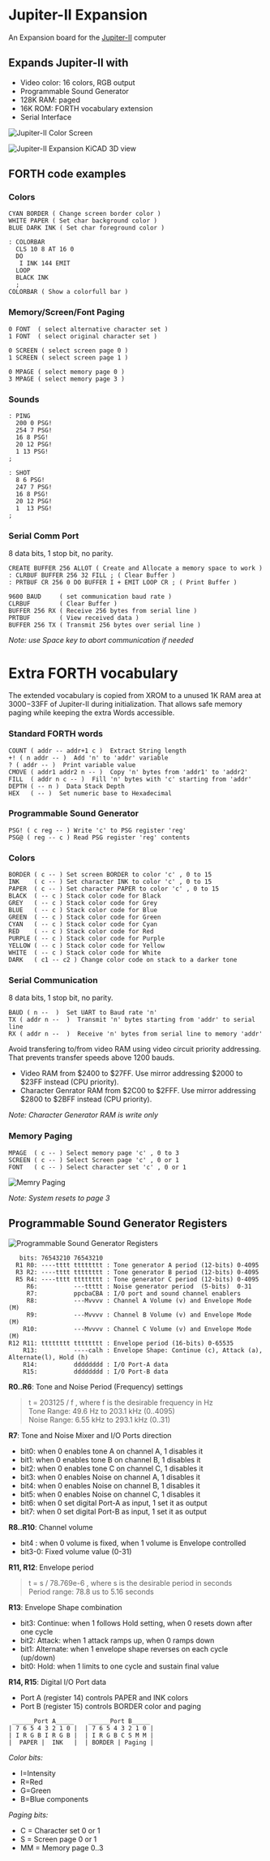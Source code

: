 # Jupiter-II Expansion
An Expansion board for the [Jupiter-II](https://github.com/ricaflops/Jupiter-II) computer

## Expands Jupiter-II with
- Video color: 16 colors, RGB output
- Programmable Sound Generator
- 128K RAM: paged
- 16K ROM: FORTH vocabulary extension
- Serial Interface

![Jupiter-II Color Screen](Jupiter-II_color.jpg)

![Jupiter-II Expansion KiCAD 3D view](Jupiter-II_expansion.jpg)

## FORTH code examples

### Colors
```
CYAN BORDER ( Change screen border color )
WHITE PAPER ( Set char background color )
BLUE DARK INK ( Set char foreground color ) 

: COLORBAR
  CLS 10 8 AT 16 0
  DO
   I INK 144 EMIT
  LOOP 
  BLACK INK
  ;
COLORBAR ( Show a colorfull bar )
```

### Memory/Screen/Font Paging
```
0 FONT  ( select alternative character set )
1 FONT  ( select original character set )

0 SCREEN ( select screen page 0 )
1 SCREEN ( select screen page 1 )

0 MPAGE ( select memory page 0 )
3 MPAGE ( select memory page 3 )
```

### Sounds
```
: PING
  200 0 PSG!
  254 7 PSG!
  16 8 PSG!
  20 12 PSG!
  1 13 PSG!
;

: SHOT
  8 6 PSG!
  247 7 PSG!
  16 8 PSG!
  20 12 PSG!
  1  13 PSG!
;
```

### Serial Comm Port
8 data bits, 1 stop bit, no parity.
```
CREATE BUFFER 256 ALLOT ( Create and Allocate a memory space to work )
: CLRBUF BUFFER 256 32 FILL ; ( Clear Buffer )
: PRTBUF CR 256 0 DO BUFFER I + EMIT LOOP CR ; ( Print Buffer )

9600 BAUD     ( set communication baud rate )
CLRBUF        ( Clear Buffer )
BUFFER 256 RX ( Receive 256 bytes from serial line )
PRTBUF        ( View received data )
BUFFER 256 TX ( Transmit 256 bytes over serial line )
```
*Note: use Space key to abort communication if needed*

# Extra FORTH vocabulary
The extended vocabulary is copied from XROM to a unused 1K RAM area at $3000-$33FF of Jupiter-II during initialization.
That allows safe memory paging while keeping the extra Words accessible.

### Standard FORTH words

```
COUNT ( addr -- addr+1 c )  Extract String length
+! ( n addr -- )  Add 'n' to 'addr' variable
? ( addr -- )  Print variable value
CMOVE ( addr1 addr2 n -- )  Copy 'n' bytes from 'addr1' to 'addr2'
FILL  ( addr n c -- )  Fill 'n' bytes with 'c' starting from 'addr'
DEPTH ( -- n )  Data Stack Depth
HEX   ( -- )  Set numeric base to Hexadecimal
```

### Programmable Sound Generator

```
PSG! ( c reg -- ) Write 'c' to PSG register 'reg'
PSG@ ( reg -- c ) Read PSG register 'reg' contents
```

### Colors

```
BORDER ( c -- ) Set screen BORDER to color 'c' , 0 to 15
INK    ( c -- ) Set character INK to color 'c' , 0 to 15
PAPER  ( c -- ) Set character PAPER to color 'c' , 0 to 15
BLACK  ( -- c ) Stack color code for Black
GREY   ( -- c ) Stack color code for Grey
BLUE   ( -- c ) Stack color code for Blue
GREEN  ( -- c ) Stack color code for Green
CYAN   ( -- c ) Stack color code for Cyan
RED    ( -- c ) Stack color code for Red
PURPLE ( -- c ) Stack color code for Purple
YELLOW ( -- c ) Stack color code for Yellow
WHITE  ( -- c ) Stack color code for White
DARK   ( c1 -- c2 ) Change color code on stack to a darker tone
```

### Serial Communication
8 data bits, 1 stop bit, no parity.

```
BAUD ( n --  )  Set UART to Baud rate 'n'
TX ( addr n --  )  Transmit 'n' bytes starting from 'addr' to serial line
RX ( addr n --  )  Receive 'n' bytes from serial line to memory 'addr'
```

Avoid transfering to/from video RAM using video circuit priority addressing. That prevents transfer speeds above 1200 bauds.
- Video RAM from $2400 to $27FF. Use mirror addressing $2000 to $23FF instead (CPU priority).
- Character Genrator RAM from $2C00 to $2FFF. Use mirror addressing $2800 to $2BFF instead (CPU priority).

*Note: Character Generator RAM is write only*

### Memory Paging
```
MPAGE  ( c -- ) Select memory page 'c' , 0 to 3
SCREEN ( c -- ) Select Screen page 'c' , 0 or 1
FONT   ( c -- ) Select character set 'c' , 0 or 1
```
![Memry Paging](mem_paging.png)

*Note: System resets to page 3*

## Programmable Sound Generator Registers
![Programmable Sound Generator Registers](psg_registers.png)

```
   bits: 76543210 76543210
  R1 R0: ----tttt tttttttt : Tone generator A period (12-bits) 0-4095
  R3 R2: ----tttt tttttttt : Tone generator B period (12-bits) 0-4095
  R5 R4: ----tttt tttttttt : Tone generator C period (12-bits) 0-4095
     R6:          ---ttttt : Noise generator period  (5-bits)  0-31
     R7:          ppcbaCBA : I/O port and sound channel enablers
     R8:          ---Mvvvv : Channel A Volume (v) and Envelope Mode (M)
     R9:          ---Mvvvv : Channel B Volume (v) and Envelope Mode (M)
    R10:          ---Mvvvv : Channel C Volume (v) and Envelope Mode (M)
R12 R11: tttttttt tttttttt : Envelope period (16-bits) 0-65535
    R13:          ----calh : Envelope Shape: Continue (c), Attack (a), Alternate(l), Hold (h)
    R14:          dddddddd : I/O Port-A data
    R15:          dddddddd : I/O Port-B data
```

**R0..R6**: Tone and Noise Period (Frequency) settings<br/>
> t = 203125 / f , where f is the desirable frequency in Hz<br/>
> Tone Range: 49.6 Hz to 203.1 kHz (0..4095)<br/>
> Noise Range: 6.55 kHz to 293.1 kHz (0..31)<br/>

**R7**: Tone and Noise Mixer and I/O Ports direction<br/>
- bit0: when 0 enables tone A on channel A, 1 disables it
- bit1: when 0 enables tone B on channel B, 1 disables it
- bit2: when 0 enables tone C on channel C, 1 disables it
- bit3: when 0 enables Noise on channel A, 1 disables it
- bit4: when 0 enables Noise on channel B, 1 disables it
- bit5: when 0 enables Noise on channel C, 1 disables it
- bit6: when 0 set digital Port-A as input, 1 set it as output
- bit7: when 0 set digital Port-B as input, 1 set it as output<br/>

**R8..R10**: Channel volume<br/>
- bit4  : when 0 volume is fixed, when 1 volume is Envelope controlled
- bit3-0: Fixed volume value (0-31)<br/>

**R11, R12**: Envelope period<br/>
> t = s / 78.769e-6 , where s is the desirable period in seconds<br/>
> Period range: 78.8 us to 5.16 seconds<br/>

**R13**: Envelope Shape combination<br/>
- bit3: Continue: when 1 follows Hold setting, when 0 resets down after one cycle
- bit2: Attack: when 1 attack ramps up, when 0 ramps down
- bit1: Alternate: when 1 envelope shape reverses on each cycle (up/down)
- bit0: Hold: when 1 limits to one cycle and sustain final value<br/>

**R14, R15**: Digital I/O Port data<br/>
- Port A (register 14) controls PAPER and INK colors
- Port B (register 15) controls BORDER color and paging<br/>

```
 ______Port A_____    ______Port B_____
| 7 6 5 4 3 2 1 0 |  | 7 6 5 4 3 2 1 0 |
| I R G B I R G B |  | I R G B C S M M |
|  PAPER |  INK   |  | BORDER | Paging |
```

*Color bits:* 
- I=Intensity
- R=Red
- G=Green
- B=Blue components<br/>

*Paging bits:*
- C = Character set 0 or 1 
- S = Screen page 0 or 1 
- MM = Memory page 0..3<br/>
